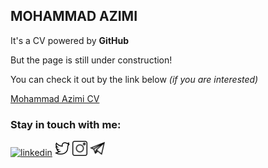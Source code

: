 ﻿
## MOHAMMAD AZIMI

It's a CV powered by **GitHub**

But the page is still under construction!

You can check it out by the link below *(if you are interested)*

[Mohammad Azimi CV](https://mohammadazimi.github.io)

### Stay in touch with me:

[![linkedin](pics/linkedin.png)](https://linkedin.com/in/mohammadazimi)     [![twitter](pics/twitter.png)](https://twitter.com/MohammadAzimi97)     [![instagram](pics/instagram.png)](https://instagram.com/mh_az97)     [![telegram](pics/telegram.png)](https://t.me/mh_az97) 
